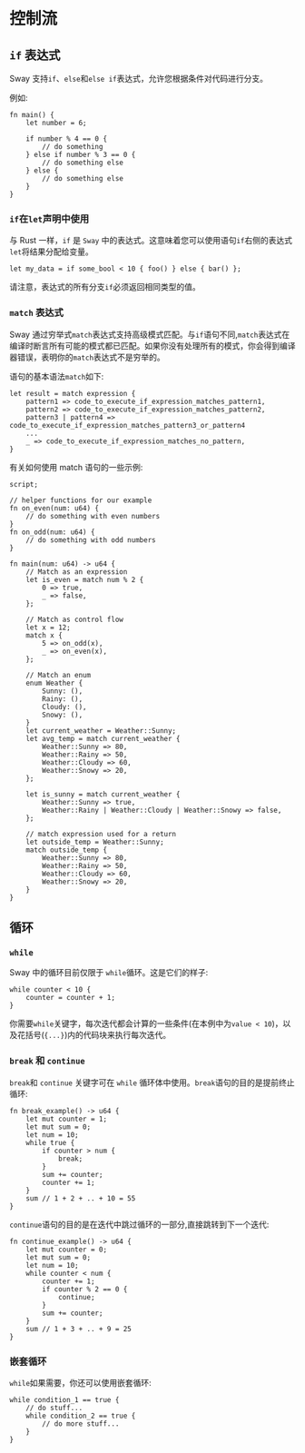 # 控制流

## `if` 表达式

Sway 支持`if`、`else`和`else if`表达式，允许您根据条件对代码进行分支。

例如:

```sway
fn main() {
    let number = 6;

    if number % 4 == 0 {
        // do something
    } else if number % 3 == 0 {
        // do something else
    } else {
        // do something else
    }
}
```

### `if`在`let`声明中使用

与 Rust 一样，`if` 是 `Sway` 中的表达式。这意味着您可以使用语句`if`右侧的表达式`let`将结果分配给变量。
```sway
let my_data = if some_bool < 10 { foo() } else { bar() };
```

请注意，表达式的所有分支`if`必须返回相同类型的值。

### `match` 表达式

Sway 通过穷举式`match`表达式支持高级模式匹配。与`if`语句不同,`match`表达式在编译时断言所有可能的模式都已匹配。如果你没有处理所有的模式，你会得到编译器错误，表明你的`match`表达式不是穷举的。

语句的基本语法`match`如下:

```sway
let result = match expression {
    pattern1 => code_to_execute_if_expression_matches_pattern1,
    pattern2 => code_to_execute_if_expression_matches_pattern2,
    pattern3 | pattern4 => code_to_execute_if_expression_matches_pattern3_or_pattern4
    ...
    _ => code_to_execute_if_expression_matches_no_pattern,
}
```

有关如何使用 match 语句的一些示例:

```sway
script;

// helper functions for our example
fn on_even(num: u64) {
    // do something with even numbers
}
fn on_odd(num: u64) {
    // do something with odd numbers
}

fn main(num: u64) -> u64 {
    // Match as an expression
    let is_even = match num % 2 {
        0 => true,
        _ => false,
    };

    // Match as control flow
    let x = 12;
    match x {
        5 => on_odd(x),
        _ => on_even(x),
    };

    // Match an enum
    enum Weather {
        Sunny: (),
        Rainy: (),
        Cloudy: (),
        Snowy: (),
    }
    let current_weather = Weather::Sunny;
    let avg_temp = match current_weather {
        Weather::Sunny => 80,
        Weather::Rainy => 50,
        Weather::Cloudy => 60,
        Weather::Snowy => 20,
    };

    let is_sunny = match current_weather {
        Weather::Sunny => true,
        Weather::Rainy | Weather::Cloudy | Weather::Snowy => false,
    };

    // match expression used for a return
    let outside_temp = Weather::Sunny;
    match outside_temp {
        Weather::Sunny => 80,
        Weather::Rainy => 50,
        Weather::Cloudy => 60,
        Weather::Snowy => 20,
    }
}

```

## 循环

### `while`

Sway 中的循环目前仅限于 `while`循环。这是它们的样子:

```sway
while counter < 10 {
    counter = counter + 1;
}
```

你需要`while`关键字，每次迭代都会计算的一些条件(在本例中为`value < 10`)，以及花括号(`{...}`)内的代码块来执行每次迭代。

### `break` 和 `continue`

`break`和 `continue` 关键字可在 `while` 循环体中使用。`break`语句的目的是提前终止循环:
```sway
fn break_example() -> u64 {
    let mut counter = 1;
    let mut sum = 0;
    let num = 10;
    while true {
        if counter > num {
            break;
        }
        sum += counter;
        counter += 1;
    }
    sum // 1 + 2 + .. + 10 = 55
}

```

`continue`语句的目的是在迭代中跳过循环的一部分,直接跳转到下一个迭代:

```sway
fn continue_example() -> u64 {
    let mut counter = 0;
    let mut sum = 0;
    let num = 10;
    while counter < num {
        counter += 1;
        if counter % 2 == 0 {
            continue;
        }
        sum += counter;
    }
    sum // 1 + 3 + .. + 9 = 25
}

```

### 嵌套循环

`while`如果需要，你还可以使用嵌套循环:
```sway
while condition_1 == true {
    // do stuff...
    while condition_2 == true {
        // do more stuff...
    }
}
```
